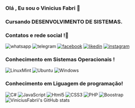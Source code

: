 ### Olá , Eu sou o Vinicius Fabri 🤙

### Cursando DESENVOLVIMENTO DE SISTEMAS. 

### Contatos e rede social !👋

![whatsapp](https://img.shields.io/badge/WhatsApp-25D366?style=for-the-badge&logo=whatsapp&logoColor=white)
![telegram](https://img.shields.io/badge/Telegram-2CA5E0?style=for-the-badge&logo=telegram&logoColor=white)
[![facebook](https://img.shields.io/badge/Facebook-1877F2?style=for-the-badge&logo=facebook&logoColor=white)](https://www.facebook.com/vinniciusfabri)
[![likedin](https://img.shields.io/badge/LinkedIn-0077B5?style=for-the-badge&logo=linkedin&logoColor=white)](https://br.linkedin.com/in/viniciusfabrii)
[![instagram](https://img.shields.io/badge/Instagram-E4405F?style=for-the-badge&logo=instagram&logoColor=white)](https://www.instagram.com/vinniciusfabri/)


### Conhecimento em Sistemas Operacionais !
![LinuxMint](https://img.shields.io/badge/Linux_Mint-87CF3E?style=for-the-badge&logo=linux-mint&logoColor=white)
![Ubuntu](https://img.shields.io/badge/Ubuntu-E95420?style=for-the-badge&logo=ubuntu&logoColor=white)
![Windows](https://img.shields.io/badge/Windows-0078D6?style=for-the-badge&logo=windows&logoColor=white)

### Conhecimento em Liguagem de programação!
![C#](https://img.shields.io/badge/C%23-239120?style=for-the-badge&logo=c-sharp&logoColor=white)
![JavaScript](https://img.shields.io/badge/JavaScript-F7DF1E?style=for-the-badge&logo=javascript&logoColor=black)
![Html5](https://img.shields.io/badge/HTML5-E34F26?style=for-the-badge&logo=html5&logoColor=white)
![CSS3](https://img.shields.io/badge/CSS3-1572B6?style=for-the-badge&logo=css3&logoColor=white)
![PHP](https://img.shields.io/badge/PHP-777BB4?style=for-the-badge&logo=php&logoColor=white)
![Boostrap](https://img.shields.io/badge/Bootstrap-563D7C?style=for-the-badge&logo=bootstrap&logoColor=white)
![ViniciusFabrii's GitHub stats](https://github-readme-stats.vercel.app/api?username=ViniciusFabrii&show_icons=true&theme=tokyonight)
